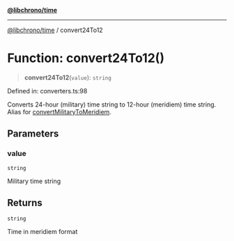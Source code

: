 [**@libchrono/time**](../README.md)

***

[@libchrono/time](../globals.md) / convert24To12

# Function: convert24To12()

> **convert24To12**(`value`): `string`

Defined in: converters.ts:98

Converts 24-hour (military) time string to 12-hour (meridiem) time string.
Alias for [convertMilitaryToMeridiem](convertMilitaryToMeridiem.md).

## Parameters

### value

`string`

Military time string

## Returns

`string`

Time in meridiem format
